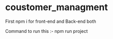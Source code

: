 # coustomer_managment
 
 
 First npm i for front-end and Back-end both
 

Command to run this :- npm run project
